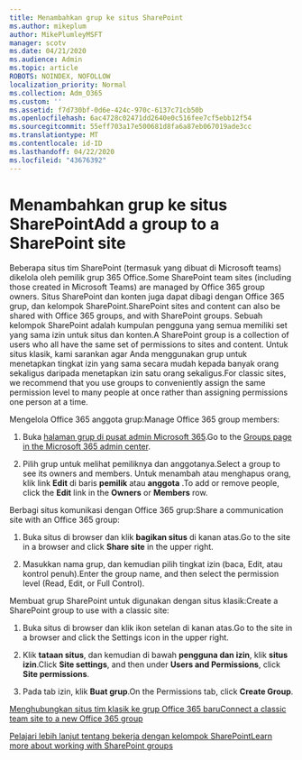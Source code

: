 ```yaml
---
title: Menambahkan grup ke situs SharePoint
ms.author: mikeplum
author: MikePlumleyMSFT
manager: scotv
ms.date: 04/21/2020
ms.audience: Admin
ms.topic: article
ROBOTS: NOINDEX, NOFOLLOW
localization_priority: Normal
ms.collection: Adm_O365
ms.custom: ''
ms.assetid: f7d730bf-0d6e-424c-970c-6137c71cb50b
ms.openlocfilehash: 6ac4728c02471dd2640e0c516fee7cf5ebb12f54
ms.sourcegitcommit: 55eff703a17e500681d8fa6a87eb067019ade3cc
ms.translationtype: MT
ms.contentlocale: id-ID
ms.lasthandoff: 04/22/2020
ms.locfileid: "43676392"
---
```

# <a name="add-a-group-to-a-sharepoint-site"></a><span data-ttu-id="44ad7-102">Menambahkan grup ke situs SharePoint</span><span class="sxs-lookup"><span data-stu-id="44ad7-102">Add a group to a SharePoint site</span></span>

<span data-ttu-id="44ad7-103">Beberapa situs tim SharePoint (termasuk yang dibuat di Microsoft teams) dikelola oleh pemilik grup 365 Office.</span><span class="sxs-lookup"><span data-stu-id="44ad7-103">Some SharePoint team sites (including those created in Microsoft Teams) are managed by Office 365 group owners.</span></span> <span data-ttu-id="44ad7-104">Situs SharePoint dan konten juga dapat dibagi dengan Office 365 grup, dan kelompok SharePoint.</span><span class="sxs-lookup"><span data-stu-id="44ad7-104">SharePoint sites and content can also be shared with Office 365 groups, and with SharePoint groups.</span></span> <span data-ttu-id="44ad7-105">Sebuah kelompok SharePoint adalah kumpulan pengguna yang semua memiliki set yang sama izin untuk situs dan konten.</span><span class="sxs-lookup"><span data-stu-id="44ad7-105">A SharePoint group is a collection of users who all have the same set of permissions to sites and content.</span></span> <span data-ttu-id="44ad7-106">Untuk situs klasik, kami sarankan agar Anda menggunakan grup untuk menetapkan tingkat izin yang sama secara mudah kepada banyak orang sekaligus daripada menetapkan izin satu orang sekaligus.</span><span class="sxs-lookup"><span data-stu-id="44ad7-106">For classic sites, we recommend that you use groups to conveniently assign the same permission level to many people at once rather than assigning permissions one person at a time.</span></span>
  
<span data-ttu-id="44ad7-107">Mengelola Office 365 anggota grup:</span><span class="sxs-lookup"><span data-stu-id="44ad7-107">Manage Office 365 group members:</span></span>
  
1. <span data-ttu-id="44ad7-108">Buka [halaman grup di pusat admin Microsoft 365](https://portal.office.com/adminportal/home#/groups).</span><span class="sxs-lookup"><span data-stu-id="44ad7-108">Go to the [Groups page in the Microsoft 365 admin center](https://portal.office.com/adminportal/home#/groups).</span></span>
    
2. <span data-ttu-id="44ad7-109">Pilih grup untuk melihat pemiliknya dan anggotanya.</span><span class="sxs-lookup"><span data-stu-id="44ad7-109">Select a group to see its owners and members.</span></span> <span data-ttu-id="44ad7-110">Untuk menambah atau menghapus orang, klik link **Edit** di baris **pemilik** atau **anggota** .</span><span class="sxs-lookup"><span data-stu-id="44ad7-110">To add or remove people, click the **Edit** link in the **Owners** or **Members** row.</span></span> 
    
<span data-ttu-id="44ad7-111">Berbagi situs komunikasi dengan Office 365 grup:</span><span class="sxs-lookup"><span data-stu-id="44ad7-111">Share a communication site with an Office 365 group:</span></span>
  
1. <span data-ttu-id="44ad7-112">Buka situs di browser dan klik **bagikan situs** di kanan atas.</span><span class="sxs-lookup"><span data-stu-id="44ad7-112">Go to the site in a browser and click **Share site** in the upper right.</span></span> 
    
2. <span data-ttu-id="44ad7-113">Masukkan nama grup, dan kemudian pilih tingkat izin (baca, Edit, atau kontrol penuh).</span><span class="sxs-lookup"><span data-stu-id="44ad7-113">Enter the group name, and then select the permission level (Read, Edit, or Full Control).</span></span>
    
<span data-ttu-id="44ad7-114">Membuat grup SharePoint untuk digunakan dengan situs klasik:</span><span class="sxs-lookup"><span data-stu-id="44ad7-114">Create a SharePoint group to use with a classic site:</span></span>
  
1. <span data-ttu-id="44ad7-115">Buka situs di browser dan klik ikon setelan di kanan atas.</span><span class="sxs-lookup"><span data-stu-id="44ad7-115">Go to the site in a browser and click the Settings icon in the upper right.</span></span>
    
2. <span data-ttu-id="44ad7-116">Klik **tataan situs**, dan kemudian di bawah **pengguna dan izin**, klik **situs izin**.</span><span class="sxs-lookup"><span data-stu-id="44ad7-116">Click **Site settings**, and then under **Users and Permissions**, click **Site permissions**.</span></span>
    
3. <span data-ttu-id="44ad7-117">Pada tab izin, klik **Buat grup**.</span><span class="sxs-lookup"><span data-stu-id="44ad7-117">On the Permissions tab, click **Create Group**.</span></span>
    
[<span data-ttu-id="44ad7-118">Menghubungkan situs tim klasik ke grup Office 365 baru</span><span class="sxs-lookup"><span data-stu-id="44ad7-118">Connect a classic team site to a new Office 365 group</span></span>](https://go.microsoft.com/fwlink/?linkid=2008654)
  
[<span data-ttu-id="44ad7-119">Pelajari lebih lanjut tentang bekerja dengan kelompok SharePoint</span><span class="sxs-lookup"><span data-stu-id="44ad7-119">Learn more about working with SharePoint groups</span></span>](https://go.microsoft.com/fwlink/?linkid=874658)
  

